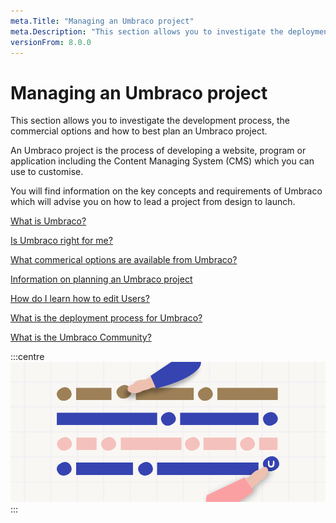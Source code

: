 ```yaml
---
meta.Title: "Managing an Umbraco project" 
meta.Description: "This section allows you to investigate the deployment process, the commercial options and how to best plan an Umbraco project."
versionFrom: 8.0.0
---
```


# Managing an Umbraco project

This section allows you to investigate the development process, the commercial options and how to best plan an Umbraco project.

An Umbraco project is the process of developing a website, program or application including the Content Managing System (CMS) which you can use to customise.

You will find information on the key concepts and requirements of Umbraco which will advise you on how to lead a project from design to launch.

[What is Umbraco?](https://umbraco/products/umbraco-cms)

[Is Umbraco right for me?](https://umbraco.com/why-choose-umbraco/ )

[What commerical options are available from Umbraco?](https://umbraco.com/products/)

[Information on planning an Umbraco project](Setup/Requirements/)

[How do I learn how to edit Users?](Data/Users/)

[What is the deployment process for Umbraco?](Umbraco-Cloud/Deployment)

[What is the Umbraco Community?](https://community.umbraco.com) 

:::centre
![Umbraco business](images/Documentation_blogpost_styleguide_b.png)
:::